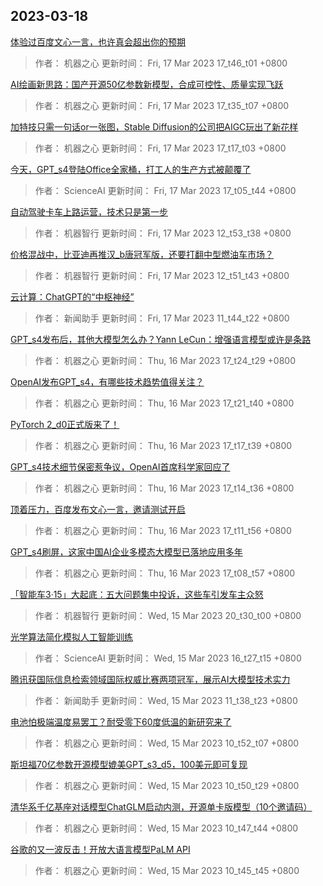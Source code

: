 
## 2023-03-18

 [体验过百度文心一言，也许真会超出你的预期](https://www.jiqizhixin.com/articles/2023-03-17-9)

> 作者： 机器之心  更新时间： Fri, 17 Mar 2023 17_t46_t01 +0800

 [AI绘画新思路：国产开源50亿参数新模型，合成可控性、质量实现飞跃](https://www.jiqizhixin.com/articles/2023-03-17-8)

> 作者： 机器之心  更新时间： Fri, 17 Mar 2023 17_t35_t07 +0800

 [加特技只需一句话or一张图，Stable Diffusion的公司把AIGC玩出了新花样](https://www.jiqizhixin.com/articles/2023-03-17-7)

> 作者： 机器之心  更新时间： Fri, 17 Mar 2023 17_t17_t03 +0800

 [今天，GPT_s4登陆Office全家桶，打工人的生产方式被颠覆了](https://www.jiqizhixin.com/articles/2023-03-17-6)

> 作者： ScienceAI  更新时间： Fri, 17 Mar 2023 17_t05_t44 +0800

 [自动驾驶卡车上路运营，技术只是第一步](https://www.jiqizhixin.com/articles/2023-03-17-4)

> 作者： 机器智行  更新时间： Fri, 17 Mar 2023 12_t53_t38 +0800

 [价格混战中，比亚迪再推汉_b唐冠军版，还要打翻中型燃油车市场？](https://www.jiqizhixin.com/articles/2023-03-17-3)

> 作者： 机器智行  更新时间： Fri, 17 Mar 2023 12_t51_t43 +0800

 [云计算：ChatGPT的“中枢神经”](https://www.jiqizhixin.com/articles/2023-03-17-2)

> 作者： 新闻助手  更新时间： Fri, 17 Mar 2023 11_t44_t22 +0800

 [GPT_s4发布后，其他大模型怎么办？Yann LeCun：增强语言模型或许是条路](https://www.jiqizhixin.com/articles/2023-03-16-8)

> 作者： 机器之心  更新时间： Thu, 16 Mar 2023 17_t24_t29 +0800

 [OpenAI发布GPT_s4，有哪些技术趋势值得关注？](https://www.jiqizhixin.com/articles/2023-03-16-7)

> 作者： 机器之心  更新时间： Thu, 16 Mar 2023 17_t21_t40 +0800

 [PyTorch 2_d0正式版来了！](https://www.jiqizhixin.com/articles/2023-03-16-6)

> 作者： 机器之心  更新时间： Thu, 16 Mar 2023 17_t17_t39 +0800

 [GPT_s4技术细节保密惹争议，OpenAI首席科学家回应了](https://www.jiqizhixin.com/articles/2023-03-16-5)

> 作者： 机器之心  更新时间： Thu, 16 Mar 2023 17_t14_t36 +0800

 [顶着压力，百度发布文心一言，邀请测试开启](https://www.jiqizhixin.com/articles/2023-03-16-4)

> 作者： 机器之心  更新时间： Thu, 16 Mar 2023 17_t11_t56 +0800

 [GPT_s4刷屏，这家中国AI企业多模态大模型已落地应用多年](https://www.jiqizhixin.com/articles/2023-03-16-3)

> 作者： 机器之心  更新时间： Thu, 16 Mar 2023 17_t08_t57 +0800

 [「智能车3·15」大起底：五大问题集中投诉，这些车引发车主众怒](https://www.jiqizhixin.com/articles/2023-03-15-9)

> 作者： 机器智行  更新时间： Wed, 15 Mar 2023 20_t30_t00 +0800

 [光学算法简化模拟人工智能训练](https://www.jiqizhixin.com/articles/2023-03-15-7)

> 作者： ScienceAI  更新时间： Wed, 15 Mar 2023 16_t27_t15 +0800

 [腾讯获国际信息检索领域国际权威比赛两项冠军，展示AI大模型技术实力](https://www.jiqizhixin.com/articles/2023-03-15-6)

> 作者： 新闻助手  更新时间： Wed, 15 Mar 2023 11_t38_t23 +0800

 [电池怕极端温度易罢工？耐受零下60度低温的新研究来了](https://www.jiqizhixin.com/articles/2023-03-15-5)

> 作者： 机器之心  更新时间： Wed, 15 Mar 2023 10_t52_t07 +0800

 [斯坦福70亿参数开源模型媲美GPT_s3_d5，100美元即可复现](https://www.jiqizhixin.com/articles/2023-03-15-4)

> 作者： 机器之心  更新时间： Wed, 15 Mar 2023 10_t50_t29 +0800

 [清华系千亿基座对话模型ChatGLM启动内测，开源单卡版模型（10个邀请码）](https://www.jiqizhixin.com/articles/2023-03-15-3)

> 作者： 机器之心  更新时间： Wed, 15 Mar 2023 10_t47_t44 +0800

 [谷歌的又一波反击！开放大语言模型PaLM API](https://www.jiqizhixin.com/articles/2023-03-15-2)

> 作者： 机器之心  更新时间： Wed, 15 Mar 2023 10_t45_t45 +0800
